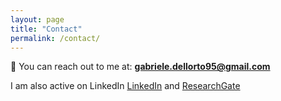 ```yaml
---
layout: page
title: "Contact"
permalink: /contact/
---
```


📩 You can reach out to me at: **gabriele.dellorto95@gmail.com**

I am also active on LinkedIn [LinkedIn](www.linkedin.com/in/dellortogabriele)
and [ResearchGate](https://www.researchgate.net/profile/Gabriele-Dellorto-2?ev=hdr_xprf)

